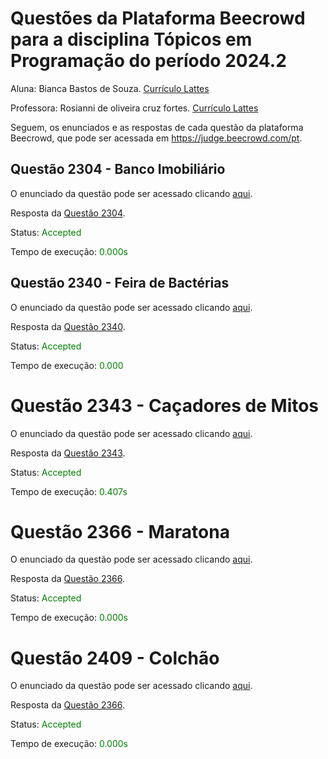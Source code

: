 # Questões da Plataforma Beecrowd para a disciplina Tópicos em Programação do período 2024.2

Aluna: Bianca Bastos de Souza. [Currículo Lattes](https://lattes.cnpq.br/5795150769698867)

Professora: Rosianni de oliveira cruz fortes. [Currículo Lattes](http://lattes.cnpq.br/0839265093321881)

Seguem, os enunciados e as respostas de cada questão da plataforma Beecrowd, que pode ser acessada em https://judge.beecrowd.com/pt.


## Questão 2304 - Banco Imobiliário

O enunciado da questão pode ser acessado clicando [aqui](https://judge.beecrowd.com/pt/problems/view/2304).

Resposta da [Questão 2304](./2304.cpp).

Status: <span style="color:green">Accepted</span>

Tempo de execução: <span style="color:green">0.000s</span>


## Questão 2340 - Feira de Bactérias

O enunciado da questão pode ser acessado clicando [aqui](https://judge.beecrowd.com/pt/problems/view/2340).

Resposta da [Questão 2340](./2340.cpp).

Status: <span style="color:green">Accepted</span>

Tempo de execução: <span style="color:green">0.000</span>


# Questão 2343 - Caçadores de Mitos

O enunciado da questão pode ser acessado clicando [aqui](https://judge.beecrowd.com/pt/problems/view/2343).

Resposta da [Questão 2343](./2343.cpp).

Status: <span style="color:green">Accepted</span>

Tempo de execução: <span style="color:green">0.407s</span>


# Questão 2366 - Maratona

O enunciado da questão pode ser acessado clicando [aqui](https://judge.beecrowd.com/pt/problems/view/2366).

Resposta da [Questão 2366](./2366.cpp).

Status: <span style="color:green">Accepted</span>

Tempo de execução: <span style="color:green">0.000s</span>


# Questão 2409 - Colchão

O enunciado da questão pode ser acessado clicando [aqui](https://judge.beecrowd.com/pt/problems/view/2409).

Resposta da [Questão 2366](./2409.cpp).

Status: <span style="color:green">Accepted</span>

Tempo de execução: <span style="color:green">0.000s</span>





